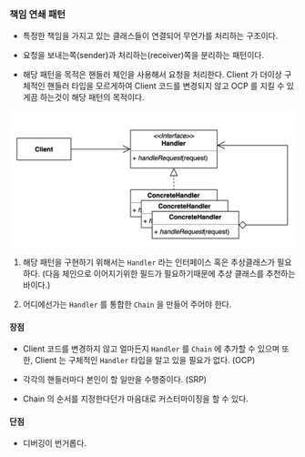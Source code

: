 ### 책임 연쇄 패턴

* 특정한 책임을 가지고 있는 클래스들이 연결되어 무언가를 처리하는 구조이다.
* 요청을 보내는쪽(sender)과 처리하는(receiver)쪽을 분리하는 패턴이다.

* 해당 패턴을 목적은 핸들러 체인을 사용해서 요청을 처리한다. Client 가 더이상 
구체적인 핸들러 타입을 모르게하여 Client 코드를 변경되지 않고 OCP 를 지킬 수 있게끔 하는것이 
해당 패턴의 목적이다.

![img.png](img.png)

1. 해당 패턴을 구현하기 위해서는 `Handler` 라는 인터페이스 혹은 추상클래스가 필요하다.
(다음 체인으로 이어지기위한 필드가 필요하기때문에 추상 클래스를 추천하는 바이다.)

2. 어디에선가는 `Handler` 를 통합한 `Chain` 을 만들어 주어야 한다.

#### 장점

* Client 코드를 변경하지 않고 얼마든지 `Handler` 를 `Chain` 에 추가할 수 있으며
또한, Client 는 구체적인 `Handler` 타입을 알고 있을 필요가 없다. (OCP)

* 각각의 핸들러마다 본인이 할 일만을 수행중이다. (SRP)

* Chain 의 순서를 지정한다던가 마음대로 커스터마이징을 할 수 있다.

#### 단점

* 디버깅이 번거롭다.

